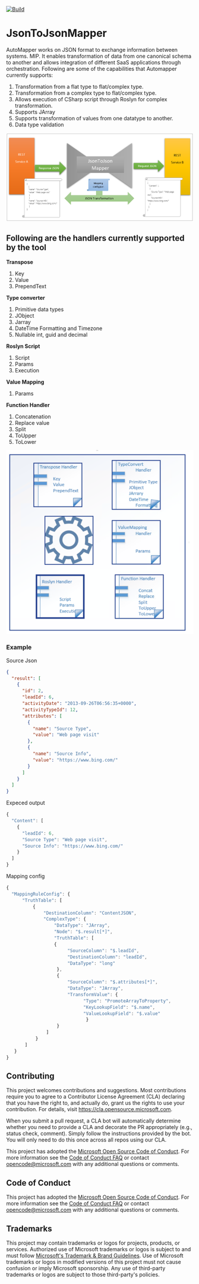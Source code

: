 [![Build](https://github.com/microsoft/JsonToJsonMapper/actions/workflows/dotnet-build-continuous.yml/badge.svg)](https://github.com/microsoft/JsonToJsonMapper/actions/workflows/dotnet-build-continuous.yml)


# JsonToJsonMapper 

AutoMapper works on JSON format to exchange information between systems. MIP. It enables transformation of data from one canonical schema to another and allows integration of different SaaS applications through orchestration. 
Following are some of the capabilities that Automapper currently supports:
1. Transformation from a flat type to flat/complex type.
2. Transformation from a complex type to flat/complex type.
3. Allows execution of CSharp script through Roslyn for complex transformation.
4. Supports JArray
5. Supports transformation of values from one datatype to another.
6. Data type validation

![GitHub Logo](Images/JsonToJsonMapperFlow.png)

## Following are the handlers currently supported by the tool

**Transpose**
1. Key
2. Value
3. PrependText

**Type converter**
1. Primitive data types
2. JObject
3. Jarray
4. DateTime Formatting and Timezone
5. Nullable int, guid and decimal

**Roslyn Script**
1. Script
2. Params
3. Execution

**Value Mapping**
1. Params

**Function Handler**
1. Concatenation
2. Replace value
3. Split 
4. ToUpper
5. ToLower

![GitHub Logo](Images/JsonToJsonMapper.png)

### Example
Source Json
```json
{
  "result": [
    {
      "id": 2,
      "leadId": 6,
      "activityDate": "2013-09-26T06:56:35+0000",
      "activityTypeId": 12,
      "attributes": [
        {
          "name": "Source Type",
          "value": "Web page visit"
        },
        {
          "name": "Source Info",
          "value": "https://www.bing.com/"
        }
      ]
    }
  ]
}
```
Expeced output
```javascript
{
  "Content": [
    {
      "leadId": 6,
      "Source Type": "Web page visit",
      "Source Info": "https://www.bing.com/"
    }
  ]
}
```

Mapping config
```javascript
{
  "MappingRuleConfig": {
      "TruthTable": [
          {
              "DestinationColumn": "ContentJSON",
              "ComplexType": {
                  "DataType": "JArray",
                  "Node": "$.result[*]",
                  "TruthTable": [
                  {
                       "SourceColumn": "$.leadId",
                       "DestinationColumn": "leadId",
                       "DataType": "long"
                   },
                   {
                       "SourceColumn": "$.attributes[*]",
                       "DataType": "JArray",
                       "TransformValue": {
                             "Type": "PromoteArrayToProperty",
                             "KeyLookupField": "$.name",
                             "ValueLookupField": "$.value"
                              }
                   }
               ]
           }
       ]
   }
}
```

## Contributing

This project welcomes contributions and suggestions.  Most contributions require you to agree to a
Contributor License Agreement (CLA) declaring that you have the right to, and actually do, grant us
the rights to use your contribution. For details, visit https://cla.opensource.microsoft.com.

When you submit a pull request, a CLA bot will automatically determine whether you need to provide
a CLA and decorate the PR appropriately (e.g., status check, comment). Simply follow the instructions
provided by the bot. You will only need to do this once across all repos using our CLA.

This project has adopted the [Microsoft Open Source Code of Conduct](https://opensource.microsoft.com/codeofconduct/).
For more information see the [Code of Conduct FAQ](https://opensource.microsoft.com/codeofconduct/faq/) or
contact [opencode@microsoft.com](mailto:opencode@microsoft.com) with any additional questions or comments.


## Code of Conduct

This project has adopted the [Microsoft Open Source Code of Conduct](https://opensource.microsoft.com/codeofconduct/). For more information see the [Code of Conduct FAQ](https://opensource.microsoft.com/codeofconduct/faq/) or contact [opencode@microsoft.com](mailto:opencode@microsoft.com) with any additional questions or comments.


## Trademarks

This project may contain trademarks or logos for projects, products, or services. Authorized use of Microsoft 
trademarks or logos is subject to and must follow 
[Microsoft's Trademark & Brand Guidelines](https://www.microsoft.com/en-us/legal/intellectualproperty/trademarks/usage/general).
Use of Microsoft trademarks or logos in modified versions of this project must not cause confusion or imply Microsoft sponsorship.
Any use of third-party trademarks or logos are subject to those third-party's policies.
